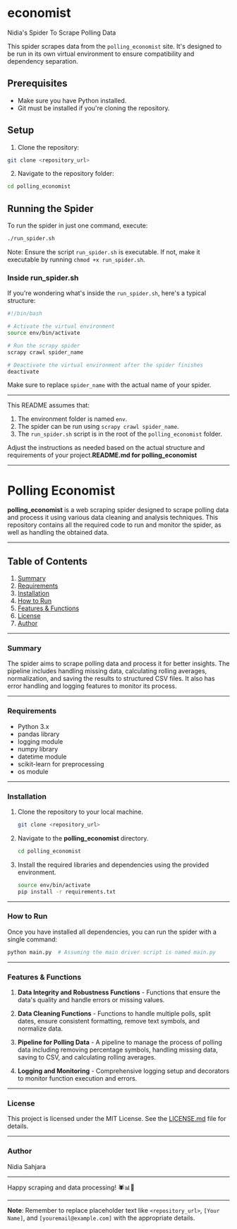 # economist
Nidia's Spider To Scrape Polling Data

This spider scrapes data from the `polling_economist` site. It's designed to be run in its own virtual environment to ensure compatibility and dependency separation.

## Prerequisites

- Make sure you have Python installed.
- Git must be installed if you're cloning the repository.

## Setup

1. Clone the repository:

```bash
git clone <repository_url>
```

2. Navigate to the repository folder:

```bash
cd polling_economist
```

## Running the Spider

To run the spider in just one command, execute:

```bash
./run_spider.sh
```

Note: Ensure the script `run_spider.sh` is executable. If not, make it executable by running `chmod +x run_spider.sh`.

### Inside run_spider.sh

If you're wondering what's inside the `run_spider.sh`, here's a typical structure:

```bash
#!/bin/bash

# Activate the virtual environment
source env/bin/activate

# Run the scrapy spider
scrapy crawl spider_name

# Deactivate the virtual environment after the spider finishes
deactivate
```

Make sure to replace `spider_name` with the actual name of your spider.

---

This README assumes that:
1. The environment folder is named `env`.
2. The spider can be run using `scrapy crawl spider_name`.
3. The `run_spider.sh` script is in the root of the `polling_economist` folder.

Adjust the instructions as needed based on the actual structure and requirements of your project.**README.md for polling_economist**

---

# Polling Economist

**polling_economist** is a web scraping spider designed to scrape polling data and process it using various data cleaning and analysis techniques. This repository contains all the required code to run and monitor the spider, as well as handling the obtained data.

---

## Table of Contents
1. [Summary](#Summary)
2. [Requirements](#Requirements)
3. [Installation](#Installation)
4. [How to Run](#How-to-Run)
5. [Features & Functions](#Features-&-Functions)
6. [License](#License)
7. [Author](#Author)

---

### Summary

The spider aims to scrape polling data and process it for better insights. The pipeline includes handling missing data, calculating rolling averages, normalization, and saving the results to structured CSV files. It also has error handling and logging features to monitor its process.

---

### Requirements

- Python 3.x
- pandas library
- logging module
- numpy library
- datetime module
- scikit-learn for preprocessing
- os module

---

### Installation

1. Clone the repository to your local machine.
   
   ```bash
   git clone <repository_url>
   ```

2. Navigate to the **polling_economist** directory.

   ```bash
   cd polling_economist
   ```

3. Install the required libraries and dependencies using the provided environment.

   ```bash
   source env/bin/activate
   pip install -r requirements.txt
   ```

---

### How to Run

Once you have installed all dependencies, you can run the spider with a single command:

```bash
python main.py  # Assuming the main driver script is named main.py
```

---

### Features & Functions

1. **Data Integrity and Robustness Functions** - Functions that ensure the data's quality and handle errors or missing values.

2. **Data Cleaning Functions** - Functions to handle multiple polls, split dates, ensure consistent formatting, remove text symbols, and normalize data.

3. **Pipeline for Polling Data** - A pipeline to manage the process of polling data including removing percentage symbols, handling missing data, saving to CSV, and calculating rolling averages.

4. **Logging and Monitoring** - Comprehensive logging setup and decorators to monitor function execution and errors.

---

### License

This project is licensed under the MIT License. See the [LICENSE.md](LICENSE.md) file for details.

---

### Author

Nidia Sahjara



---

Happy scraping and data processing! 🕷📊🤖

--- 

**Note**: Remember to replace placeholder text like `<repository_url>`, `[Your Name]`, and `[youremail@example.com]` with the appropriate details.
